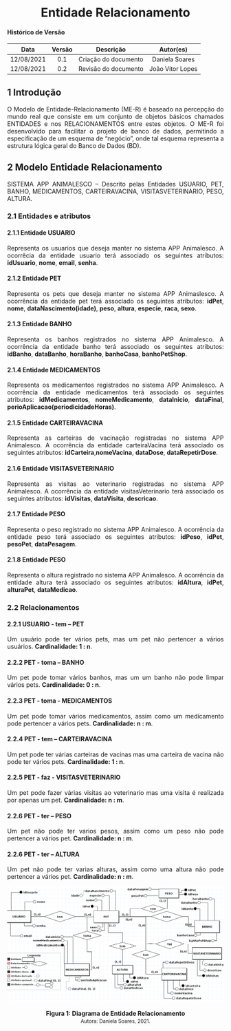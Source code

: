 # <center> Entidade Relacionamento

#### Histórico de Versão

|    Data    | Versão |      Descrição       |     Autor(es)     |
| :--------: | :----: | :------------------: | :---------------: |
| 12/08/2021 |  0.1   | Criação do documento | Daniela Soares  |
| 12/08/2021 |  0.2   | Revisão do documento | João Vitor Lopes |

## 1 Introdução
<div align="justify">
O Modelo de Entidade-Relacionamento (ME-R) é baseado na percepção do mundo real que consiste em um conjunto de objetos básicos chamados ENTIDADES e nos RELACIONAMENTOS entre estes objetos.
O ME-R foi desenvolvido para facilitar o projeto de banco de dados, permitindo a especificação de um esquema de “negócio”, onde tal esquema representa a estrutura lógica geral do Banco de Dados (BD).

## 2 Modelo Entidade Relacionamento

SISTEMA APP ANIMALESCO – Descrito pelas Entidades USUARIO, PET, BANHO, MEDICAMENTOS, CARTEIRAVACINA, VISITASVETERINARIO, PESO, ALTURA.

### 2.1 Entidades e atributos
#### 2.1.1 Entidade USUARIO
Representa os usuarios que deseja manter no sistema APP Animalesco. A ocorrêcia da entidade usuario terá associado os seguintes atributos: **idUsuario**, **nome**, **email**, **senha**.

#### 2.1.2 Entidade PET
Representa os pets que deseja manter no sistema APP Animaslesco. A ocorrência da entidade pet terá associado os seguintes atributos: **idPet**, **nome**, **dataNascimento(idade)**, **peso**, **altura**, **especie**, **raca**, **sexo**.

#### 2.1.3 Entidade BANHO
Representa os banhos registrados no sistema APP Animalesco. A ocorrência da entidade banho terá associado os seguintes atributos: **idBanho**,  **dataBanho**, **horaBanho**, **banhoCasa**, **banhoPetShop**.

#### 2.1.4 Entidade MEDICAMENTOS
Representa os medicamentos registrados no sistema APP Animalesco. A ocorrência da entidade medicamentos terá associado os seguintes atributos: **idMedicamentos**, **nomeMedicamento**, **dataInicio**, **dataFinal**, **perioAplicacao(periodicidadeHoras)**.


#### 2.1.5 Entidade CARTEIRAVACINA
Representa as carteiras de vacinação registradas no sistema APP Animalesco. A ocorrência da entidade carteiraVacina terá associado os seguintes atributos: **idCarteira**,**nomeVacina**, **dataDose**, **dataRepetirDose**.

#### 2.1.6 Entidade VISITASVETERINARIO
Representa as visitas ao veterinario registradas no sistema APP Animalesco. A ocorrência da entidade visitasVeterinario terá associado os seguintes atributos: **idVisitas**, **dataVisita**, **descricao**.

#### 2.1.7 Entidade PESO
Representa o peso registrado no sistema APP Animalesco. A ocorrência da entidade peso terá associado os seguintes atributos: **idPeso**, **idPet**, **pesoPet**, **dataPesagem**.

#### 2.1.8 Entidade PESO
Representa o altura registrado no sistema APP Animalesco. A ocorrência da entidade altura terá associado os seguintes atributos: **idAltura**, **idPet**, **alturaPet**, **dataMedicao**.

### 2.2 Relacionamentos

#### 2.2.1 USUARIO - tem – PET
Um usuário pode ter vários pets, mas um pet não pertencer a vários usuários. **Cardinalidade: 1 : n**.

#### 2.2.2 PET - toma – BANHO
Um pet pode tomar vários banhos, mas um  um banho não  pode limpar vários pets. 
**Cardinalidade: 0 : n**.

#### 2.2.3 PET - toma -  MEDICAMENTOS
Um pet pode tomar vários medicamentos, assim como um medicamento pode pertencer a vários pets. **Cardinalidade: n : m**.

#### 2.2.4 PET - tem – CARTEIRAVACINA
Um pet pode ter várias carteiras de vacinas mas uma carteira de vacina não pode ter  vários pets. **Cardinalidade: 1 : n**.

#### 2.2.5 PET - faz -  VISITASVETERINARIO
Um pet pode fazer várias visitas ao veterinario mas uma visita é realizada por apenas um pet. **Cardinalidade: n : m**.

#### 2.2.6 PET - ter – PESO
Um pet não pode ter varios pesos, assim como um peso não pode pertencer a vários pet. **Cardinalidade: n : m**.

#### 2.2.6 PET - ter – ALTURA
Um pet não pode ter varias alturas, assim como uma altura não pode pertencer a vários pet. **Cardinalidade: n : m**.

</div>

<p align='center'>
    <img src='https://raw.githubusercontent.com/UnBArqDsw2021-1/2021.1_G01_Animalesco_docs/71-EntidadeRelacionamento/docs/assets/images/mer.png'>
    <figcaption align='center'>
        <b>Figura 1: Diagrama de Entidade Relacionamento</b>
        <br>
        <small>Autora: Daniela Soares, 2021.</small>
    </figcaption>
</p>
